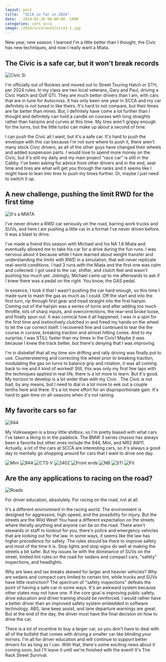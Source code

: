 ```yaml
---
layout: post
title:  "SCCA so far in 2024"
date:   2024-02-26 00:00:00 -1000
categories: cars scca
image: /2024/sccarace3/scca1-1.jpg
---
```


New year, new season. I learned I'm a little better than I thought, the Civic has new techniques, and now I really want a Miata.

## The Civic is a safe car, but it won't break records

![Civic Si](https://www.sudoyashi.com/assets/img//scca/race6/race4-scca.jpg)

I'm officially out of Rookies and moved out to Street Touring Hatch or STH, per 2024 rules. In my class are two local veterans, Gary and Paul, driving a Civic Hatch and Golf GTI. They are much  better drivers than I am, with cars that are in tune for Autocross. It has only been one year in SCCA and my car definitely is not tuned in like theirs. It's hard to not compare, but their times are far better than mines. But, I definitely have come a lot further than I thought and definitely can hold a candle on courses with long straights rather than hairpins and curves at this time. My tires aren't grippy enough for the turns, but the little turbo can make up about a second of time.

I can push the Civic all I want, but it's a safe car. It's hard to push the envelope with this car because I'm not sure where to push it, there aren't many stock Civic drivers, as all of the other guys have changed their wheels and added suspension parts. I would love to spend more money on the Civic, but it's still my daily and my main project "race car" is still in the Cabby. I've been asking for advice from other drivers and in the end, seat time and tires are what will get you through the ranks and it seems like I might have to lean into tires to push my times further. Or, maybe I just need to switch it up.

## A new challenge, pushing the limit RWD for the first time

![It's a MIATA](https://sudoyashi.com/assets/img/2024/sccarace2-1.jpg)

I've never driven a RWD car seriously on the road, barring work trucks and SUVs, and here I am pushing a little car in a format I've never driven before. It was a blast to drive.

I've made a friend this season with Michael and his NA 1.6 Miata and eventually allowed me to take his car for a drive during the fun runs. I was nervous about it because while I have learned about weight transfer and understanding the limits with RWD in a simulation, that will never replicate real-world conditions. I had 3 runs with the Miata and the first one was calm and collected. I got used to the car, shifter, and clutch feel and wasn't pushing too much yet. Jokingly, Michael came up to me afterwards to ask if I knew there was a pedal on the right. You know, the GAS pedal. 

In essence, I took it that I wasn't pushing the car hard enough, so this time I made sure to mash the gas as much as I could. Off the start and into the first turn, rip through first gear and head straight into the first hairpin. Coming out of the hairpin was a series of turns and after adding too much throttle, lots of sharp inputs, and overcorrections, the rear-end broke loose, and finally spun out. It was comical how it all happened, I was in a spin for the first time and instinctively clutched in and freed my hands on the wheel to let the car correct itself. I recovered fine and continued to tear the the course in cursive, breaking traction and almost hitting cones. And to my surprise, I was STILL faster than my times in the Civic! Maybe it was because I knew the track better, but there's denying that I was improving.

I'm in disbelief that all my time sim drifting and rally driving was finally put to use. Countersteering and correcting the wheel prior to breaking traction, modulating the gas on turns to balance grip and rotation, it was all coming back to me and it kind of worked! Still, this was only my first few laps with the techniques applied in real life, there is a lot more to learn. But it's good. My horizon to develop is a lot wider than with my Civic . The Civic is not bad, by any means, but I need to dial in a lot more to eek out a couple tenths here and there. It's a lot more effort for an disproportionate gain.  It's hard to gain time on all-seasons when it's not raining.

## My favorite cars so far

![944](https://sudoyashi.com/assets/img/2024/sccarace3/scca2-2.jpg)

My Volkswagen is a boxy little shitbox, so I'm pretty biased with what cars I've taken a liking to in the paddock. The BMW 3 series chassis has always been a favorite but other ones include the 944, Mini, and MR2 AW11. Actually, a lot of the cars at SCCA are interesting cars, so it's always a good day to mentally go shopping around for cars that I want to drive one day. 

![Mini](https://sudoyashi.com/assets/img/2024/sccarace3/scca3-1.jpg)
![944](https://sudoyashi.com/assets/img/2024/sccarace3/scca3-2.jpg)
![CTS-V](https://sudoyashi.com/assets/img/2024/sccarace3/scca3-5.jpg)
![240Z](https://sudoyashi.com/assets/img/2024/sccarace3/scca3-7.jpg)
![Front ends](https://sudoyashi.com/assets/img/2024/sccarace3/scca2-4.jpg)
![NB](https://sudoyashi.com/assets/img/2024/sccarace3/scca3-6.jpg)
![STI](https://sudoyashi.com/assets/img/2024/sccarace3/scca3-8.jpg)
![Fit](https://sudoyashi.com/assets/img/2024/sccarace3/scca3-11.jpg)

## Are the any applications to racing on the road?

![Roads](https://sudoyashi.com/assets/img/2024/sccarace3/roads.jpg)

For driver education, absolutely. For racing on the road, not at all.

It's a different environment in the racing world. The environment is designed for aggressive, high-speed, and the possibility for injury. But the streets are the Wild West! You have a different expectation on the streets where literally anything and anyone can be on the road. There aren't stewards or staff to lookout for you, there's police and emergency vehicles that are looking out for the law. In some ways, it seems like the law has higher precedence for safety. The rules should be there to improve safety and most of the time it is. Stop lights and stop signs do well at making the streets a bit safer. But my issues lie with the dominance of SUVs on the street, limited tint rules on the road for sedans and compact cars, "safety" inspections, and headlights.

Why are laws and tax breaks skewed for larger and heavier vehicles? Why are sedans and compact cars limited to certain tint, while trucks and SUVs have little restriction? The spectrum of "safety inspections" defeats the point of having a safe car in some ways. It's an awkward system because other states may not have one. If the core goal is improving public safety, drive education and driver training should be reinforced. I would rather have a better driver than an improved safety system embedded in software technology. ABS, lane keep assist, and lane departure warnings are great. But at the end of the day, the driver must have the final decision on how to drive the car.

There is a lot of incentive to buy a larger car, so you don't have to deal with all of the bullshit that comes with driving a smaller car like blinding your mirrors. I'm all for driver education and will continue to support better drivers for as long as I can. With that, there's some exciting news about it coming soon, but I'll leave it until we're finished with the event! It's Tire Rack Street Survival.